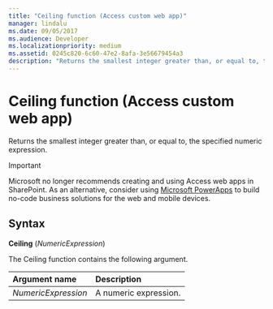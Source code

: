 ```yaml
---
title: "Ceiling function (Access custom web app)" 
manager: lindalu
ms.date: 09/05/2017
ms.audience: Developer 
ms.localizationpriority: medium
ms.assetid: 0245c820-6c60-47e2-8afa-3e56679454a3
description: "Returns the smallest integer greater than, or equal to, the specified numeric expression."
---
```


# Ceiling function (Access custom web app)

Returns the smallest integer greater than, or equal to, the specified numeric expression.
  
> [!IMPORTANT]
> Microsoft no longer recommends creating and using Access web apps in SharePoint. As an alternative, consider using [Microsoft PowerApps](https://powerapps.microsoft.com/) to build no-code business solutions for the web and mobile devices. 
  
## Syntax

**Ceiling** (*NumericExpression*) 
  
The Ceiling function contains the following argument.
  
|**Argument name**|**Description**|
|:-----|:-----|
| *NumericExpression*  <br/> |A numeric expression. |
   

